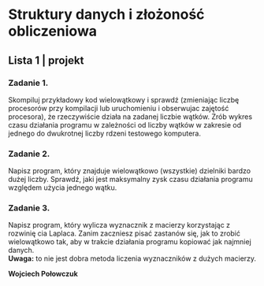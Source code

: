 ﻿# Struktury danych i złożoność obliczeniowa

## Lista 1 | projekt

### Zadanie 1.
Skompiluj przykładowy kod wielowątkowy i sprawdź (zmieniając liczbę procesorów przy kompilacji lub uruchomieniu i obserwujac zajętość procesora),
że rzeczywiście działa na zadanej liczbie wątków. Zrób wykres czasu działania
programu w zależności od liczby wątków w zakresie od jednego do dwukrotnej liczby rdzeni testowego komputera.

### Zadanie 2.
Napisz program, który znajduje wielowątkowo (wszystkie) dzielniki bardzo
dużej liczby. Sprawdź, jaki jest maksymalny zysk czasu działania programu
względem użycia jednego wątku.

### Zadanie 3.
Napisz program, który wylicza wyznacznik z macierzy korzystając z rozwinię cia Laplaca. 
Zanim zaczniesz pisać zastanów się, jak to zrobić wielowątkowo
tak, aby w trakcie działania programu kopiować jak najmniej danych. \
**Uwaga:** to nie jest dobra metoda liczenia wyznaczników z dużych macierzy.

**Wojciech Połowczuk**